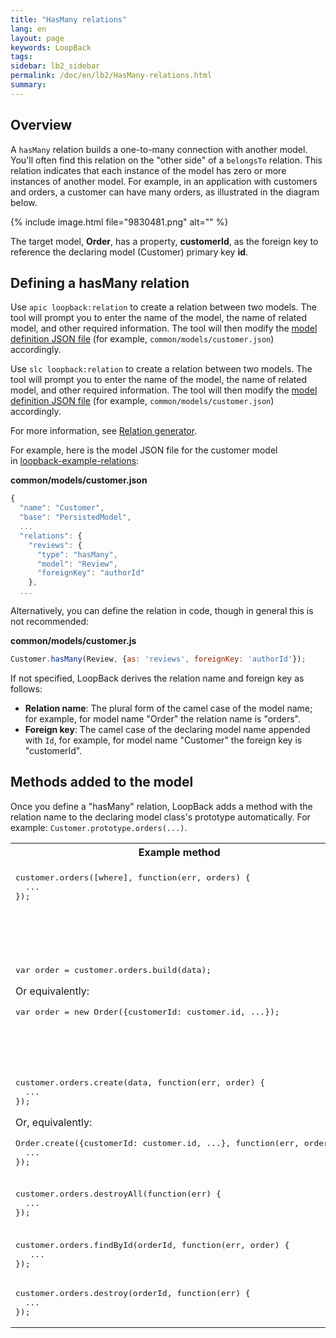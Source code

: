 ```yaml
---
title: "HasMany relations"
lang: en
layout: page
keywords: LoopBack
tags:
sidebar: lb2_sidebar
permalink: /doc/en/lb2/HasMany-relations.html
summary:
---
```


## Overview

A `hasMany` relation builds a one-to-many connection with another model. You'll often find this relation on the "other side" of a `belongsTo` relation.
This relation indicates that each instance of the model has zero or more instances of another model.
For example, in an application with customers and orders, a customer can have many orders, as illustrated in the diagram below.

{% include image.html file="9830481.png" alt="" %}

The target model, **Order**, has a property, **customerId**, as the foreign key to reference the declaring model (Customer) primary key **id**.

## Defining a hasMany relation

Use `apic loopback:relation` to create a relation between two models.
The tool will prompt you to enter the name of the model, the name of related model, and other required information.
The tool will then modify the [model definition JSON file](/doc/en/lb2/Model-definition-JSON-file.html) (for example, `common/models/customer.json`) accordingly.

Use `slc loopback:relation` to create a relation between two models.
The tool will prompt you to enter the name of the model, the name of related model, and other required information.
The tool will then modify the [model definition JSON file](/doc/en/lb2/Model-definition-JSON-file.html) (for example, `common/models/customer.json`) accordingly.

For more information, see [Relation generator](https://docs.strongloop.com/display/APIC/Relation+generator).

For example, here is the model JSON file for the customer model in [loopback-example-relations](https://github.com/strongloop/loopback-example-relations):

**common/models/customer.json**

```javascript
{
  "name": "Customer",
  "base": "PersistedModel",
  ...
  "relations": {
    "reviews": {
      "type": "hasMany",
      "model": "Review",
      "foreignKey": "authorId"
    },
  ...
```

Alternatively, you can define the relation in code, though in general this is not recommended:

**common/models/customer.js**

```javascript
Customer.hasMany(Review, {as: 'reviews', foreignKey: 'authorId'});
```

If not specified, LoopBack derives the relation name and foreign key as follows:

* **Relation name**: The plural form of the camel case of the model name; for example, for model name "Order" the relation name is "orders".
* **Foreign key**: The camel case of the declaring model name appended with `Id`, for example, for model name "Customer" the foreign key is "customerId".

## Methods added to the model

Once you define a "hasMany" relation, LoopBack adds a method with the relation name to the declaring model class's prototype automatically.
For example: `Customer.prototype.orders(...)`.

<table>
  <tbody>
    <tr>
      <th>Example method</th>
      <th>Description</th>
    </tr>
    <tr>
      <td>
        <pre>customer.orders([where], function(err, orders) {<br>  ...<br>});</pre>
      </td>
      <td>Find orders for the customer by the filter</td>
    </tr>
    <tr>
      <td>
        <pre>var order = customer.orders.build(data);</pre>
        <p>Or equivalently:</p>
        <pre>var order = new Order({customerId: customer.id, ...});</pre>
      </td>
      <td>Build a new order for the customer with the customerId to be set to the id of the customer. No persistence is involved.</td>
    </tr>
    <tr>
      <td>
        <pre>customer.orders.create(data, function(err, order) {<br>  ...<br>});</pre>
        <p>Or, equivalently:</p>
        <pre>Order.create({customerId: customer.id, ...}, function(err, order) {<br>  ...<br>});</pre>
      </td>
      <td>Create a new order for the customer.</td>
    </tr>
    <tr>
      <td>
        <pre>customer.orders.destroyAll(function(err) {<br>  ...<br>});</pre>
      </td>
      <td>Remove all orders for the customer.</td>
    </tr>
    <tr>
      <td>
        <pre>customer.orders.findById(orderId, function(err, order) {<br>   ...<br>});</pre>
      </td>
      <td>Find an order by ID.</td>
    </tr>
    <tr>
      <td>
        <pre>customer.orders.destroy(orderId, function(err) {<br>  ...<br>});</pre>
      </td>
      <td>Delete an order by ID.</td>
    </tr>
  </tbody>
</table>
